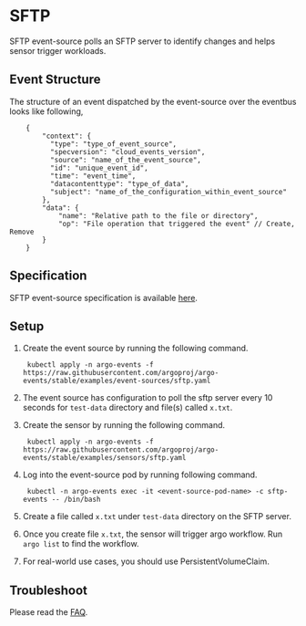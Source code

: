 # SFTP

SFTP event-source polls an SFTP server to identify changes and helps sensor trigger workloads.

## Event Structure

The structure of an event dispatched by the event-source over the eventbus looks like following,

        {
            "context": {
              "type": "type_of_event_source",
              "specversion": "cloud_events_version",
              "source": "name_of_the_event_source",
              "id": "unique_event_id",
              "time": "event_time",
              "datacontenttype": "type_of_data",
              "subject": "name_of_the_configuration_within_event_source"
            },
            "data": {
                "name": "Relative path to the file or directory",
                "op": "File operation that triggered the event" // Create, Remove
            }
        }

## Specification

SFTP event-source specification is available [here](https://github.com/argoproj/argo-events/blob/master/api/event-source.md#sftpeventsource).

## Setup

1. Create the event source by running the following command.

        kubectl apply -n argo-events -f https://raw.githubusercontent.com/argoproj/argo-events/stable/examples/event-sources/sftp.yaml

1. The event source has configuration to poll the sftp server every 10 seconds for `test-data` directory and file(s) called `x.txt`.

1. Create the sensor by running the following command.

        kubectl apply -n argo-events -f https://raw.githubusercontent.com/argoproj/argo-events/stable/examples/sensors/sftp.yaml

1. Log into the event-source pod by running following command.

        kubectl -n argo-events exec -it <event-source-pod-name> -c sftp-events -- /bin/bash

1. Create a file called `x.txt` under `test-data` directory on the SFTP server.

1. Once you create file `x.txt`, the sensor will trigger argo workflow.  Run `argo list` to find the workflow.

1. For real-world use cases, you should use PersistentVolumeClaim.

## Troubleshoot

Please read the [FAQ](https://argoproj.github.io/argo-events/FAQ/).
